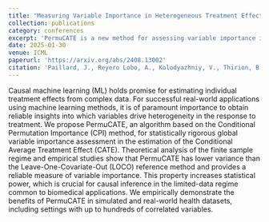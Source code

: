 ```yaml
---
title: "Measuring Variable Importance in Heterogeneous Treatment Effects with Confidence"
collection: publications
category: conferences
excerpt: 'PermuCATE is a new method for assessing variable importance in estimating heterogeneous treatment effects. It improves on existing techniques by reducing variance, making it more reliable—especially in low-data settings like biomedical applications.'
date: 2025-01-30
venue: ICML
paperurl: 'https://arxiv.org/abs/2408.13002'
citation: 'Paillard, J., Reyero Lobo, A., Kolodyazhniy, V., Thirion, B., & Engemann, D. A. (2025). Measuring variable importance in heterogeneous treatment effects with confidence.'
---
```


Causal machine learning (ML) holds promise for estimating individual treatment effects from complex data. For successful real-world applications using machine learning methods, it is of paramount importance to obtain reliable insights into which variables drive heterogeneity in the response to treatment. We propose PermuCATE, an algorithm based on the Conditional Permutation Importance (CPI) method, for statistically rigorous global variable importance assessment in the estimation of the Conditional Average Treatment Effect (CATE). Theoretical analysis of the finite sample regime and empirical studies show that PermuCATE has lower variance than the Leave-One-Covariate-Out (LOCO) reference method and provides a reliable measure of variable importance. This property increases statistical power, which is crucial for causal inference in the limited-data regime common to biomedical applications. We empirically demonstrate the benefits of PermuCATE in simulated and real-world health datasets, including settings with up to hundreds of correlated variables. 
